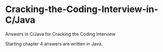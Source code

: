 # Cracking-the-Coding-Interview-in-C/Java
Answers in C/Java for Cracking the Coding Interview

Starting chapter 4 answers are written in Java.
